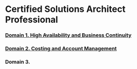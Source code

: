 # Certified Solutions Architect Professional

### [Domain 1. High Availability and Business Continuity](domain1-ha-and-bc)
### [Domain 2. Costing and Account Management](domain2-costing-and-acc-mgmnt)

### Domain 3.
